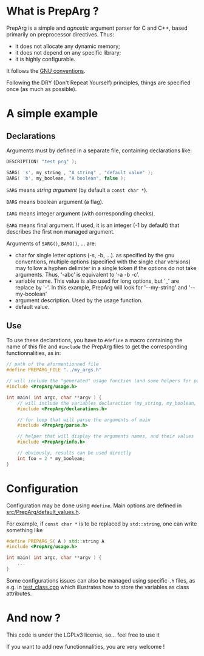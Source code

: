 # What is PrepArg ?

PrepArg is a simple and *agnostic* argument parser for C and C++, based primarily on preprocessor directives. Thus:

* it does not allocate any dynamic memory;
* it does not depend on any specific library;
* it is highly configurable.

It follows the [GNU conventions](http://www.gnu.org/software/libc/manual/html_node/Argument-Syntax.html).

Following the DRY (Don't Repeat Yourself) principles, things are specified once (as much as possible).

# A simple example

## Declarations

Arguments must by defined in a separate file, containing declarations like:

```cpp
DESCRIPTION( "test prg" );

SARG( 's', my_string , "A string" , "default value" );
BARG( 'b', my_boolean, "A boolean", false );
```

`SARG` means *string argument* (by default a `const char *`).

`BARG` means boolean argument (a flag).

`IARG` means integer argument (with corresponding checks).

`EARG` means final argument. If used, it is an integer (-1 by default) that describes the first non managed argument.

Arguments of `SARG()`, `BARG()`, ... are:

* char for single letter options (-s, -b, ...). as specified by the gnu conventions, multiple options (specified with the single char versions) may follow a hyphen delimiter in a single token if the options do not take arguments. Thus, ‘-abc’ is equivalent to ‘-a -b -c’.
* variable name. This value is also used for long options, but '_' are replace by '-'. In this example, PrepArg will look for '--my-string' and '--my-boolean'
* argument description. Used by the usage function.
* default value.

## Use

To use these declarations, you have to `#define` a macro containing the name of this file and `#include` the PrepArg files to get the corresponding functionnalities, as in:


```cpp
// path of the aformentionned file
#define PREPARG_FILE "../my_args.h"

// will include the "generated" usage function (and some helpers for parse)
#include <PrepArg/usage.h>

int main( int argc, char **argv ) {
    // will include the variables declaraction (my_string, my_boolean, ...) with their default values
    #include <PrepArg/declarations.h>

    // for loop that will parse the arguments of main
    #include <PrepArg/parse.h>

    // helper that will display the arguments names, and their values
    #include <PrepArg/info.h>

    // obviously, results can be used directly
    int foo = 2 * my_boolean;
}
```


# Configuration

Configuration may be done using `#define`. Main options are defined in [src/PrepArg/default_values.h](tree/master/src/PrepArg/default_values.h).

For example, if `const char *` is to be replaced by `std::string`, one can write something like

```cpp
#define PREPARG_S( A ) std::string A
#include <PrepArg/usage.h>

int main( int argc, char **argv ) {
    ...
}
```

Some configurations issues can also be managed using specific `.h` files, as e.g. in [test_class.cpp](tree/master/tests/test_class.cpp) which illustrates how to store the variables as class attributes.


# And now ?

This code is under the LGPLv3 license, so... feel free to use it

If you want to add new functionnalities, you are very welcome !
